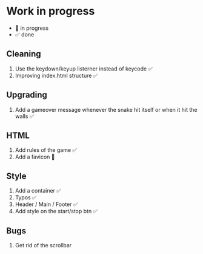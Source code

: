 # Work in progress

- 🚀  in progress
- ✅  done  

## Cleaning  

1. Use the keydown/keyup listerner instead of keycode ✅  
2. Improving index.html structure ✅

## Upgrading

1. Add a gameover message whenever the snake hit itself or when it hit the walls ✅  

## HTML  

1. Add rules of the game ✅  
2. Add a favicon 🚀  

## Style  

1. Add a container ✅
2. Typos ✅  
3. Header / Main / Footer ✅  
4. Add style on  the start/stop btn ✅  

## Bugs  

1. Get rid of the scrollbar  
